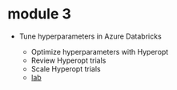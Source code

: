 # module 3

* Tune hyperparameters in Azure Databricks

  * Optimize hyperparameters with Hyperopt
  * Review Hyperopt trials
  * Scale Hyperopt trials
  * [lab](https://microsoftlearning.github.io/mslearn-databricks/Instructions/Exercises/DS-06-Tune-hyperparameters.html)
